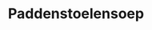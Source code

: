---
index: 19
title: Paddenstoelensoep
product: champignons
book: Jamie's dinners
page: 149
dish: starter
tags:
-
sub:
-
fresh:
  - item:
    quantity:
    unit:
stock:
  - item:
    quantity:
    unit:
basic:
-
directions:
-
info:
source:
    title:
    url: 
---